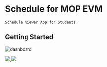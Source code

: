 # Schedule for MOP EVM 

```
Schedule Viewer App for Students
```

## Getting Started

![dashboard](https://user-images.githubusercontent.com/95878097/219051812-2065ee09-446b-4ffc-b78e-d78f04e84ae5.png)

<a href="https://github.com/ArtemSorin/TimeTableApp/releases/latest">
  <img src="https://img.shields.io/badge/Android version-000000?style=for-the-badge&logo=Android&logoColor=3DDC84"/>
</a> <a href="https://github.com/ArtemSorin/TimeTableApp/releases/latest">
  <img src="https://img.shields.io/badge/IOS version-000000?style=for-the-badge&logo=Apple&logoColor=FFFFFF"/>
</a> 

